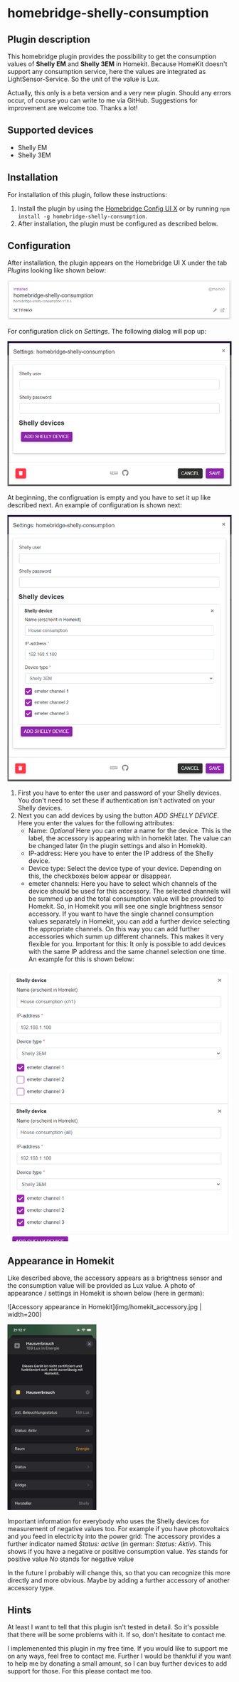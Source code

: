 # homebridge-shelly-consumption

## Plugin description
This homebridge plugin provides the possibility to get the consumption values of **Shelly EM** and **Shelly 3EM** in Homekit. 
Because HomeKit doesn't support any consumption service, here the values are integrated as LightSensor-Service. So the unit of the value 
is Lux.

Actually, this only is a beta version and a very new plugin.
Should any errors occur, of course you can write to me via GitHub. Suggestions for improvement are welcome too.
Thanks a lot!

## Supported devices
- Shelly EM
- Shelly 3EM

## Installation
For installation of this plugin, follow these instructions:
1. Install the plugin by using the [Homebridge Config UI X](https://github.com/oznu/homebridge-config-ui-x) or by running ```npm install -g homebridge-shelly-consumption```.
2. After installation, the plugin must be configured as described below.

## Configuration
After installation, the plugin appears on the Homebridge UI X under the tab *Plugins* looking like shown below:

![Image of Plugin in Homebridge UI X](img/plugin.PNG)

For configuration click on *Settings*. The following dialog will pop up:

![Image of Plugin Settings](img/plugin_config.PNG)

At beginning, the configruation is empty and you have to set it up like described next.
An example of configuration is shown next:

![Example for plugin configuration](img/plugin_config_example.PNG)

1. First you have to enter the user and password of your Shelly devices. You don't need to set these if authentication isn't activated on your Shelly devices.
2. Next you can add devices by using the button *ADD SHELLY DEVICE*. 
   Here you enter the values for the following attributes:
   - Name:  *Optional* Here you can enter a name for the device. This is the label, the accessory is appearing with in homekit later. The value can be changed later (In the plugin settings and also in Homekit).
   - IP-address:  Here you have to enter the IP address of the Shelly device.
   - Device type:  Select the device type of your device. Depending on this, the checkboxes below appear or disappear.
   - emeter channels:  Here you have to select which channels of the device should be used for this accessory. The selected channels will be summed up and the total consumption value will be provided to Homekit. So, in Homekit you will see one single brightness sensor accessory. 
     If you want to have the single channel consumption values separately in Homekit, you can add a further device selecting the appropriate channels. On this way you can add further accessories which summ up different channels. This makes it very flexible for you.
     Important for this: It only is possible to add devices with the same IP address and the same channel selection one time.
     An example for this is shown below:

![Example for plugin configuration with same device multiple times](img/plugin_config_example_multiple.PNG)


## Appearance in Homekit
Like described above, the accessory appears as a brightness sensor and the consumption value will be provided as Lux value.
A photo of appearance / settings in Homekit is shown below (here in german):

![Accessory appearance in Homekit](img/homekit_accessory.jpg | width=200)

<img src="./img/homekit_accessory.jpg" width="200px" />

Important information for everybody who uses the Shelly devices for measurement of negative values too. For example if you have photovoltaics and you feed in electricity into the power grid: The accessory provides a further indicator named *Status: active* (in german: *Status: Aktiv*). This shows if you have a negative or positive consumption value. 
  *Yes* stands for positive value
  *No* stands for negative value

In the future I probably will change this, so that you can recognize this more directly and more obvious. Maybe by adding a further accessory of another accessory type.


## Hints
At least I want to tell that this plugin isn't tested in detail. So it's possible that there will be some problems with it.
If so, don't hesitate to contact me. 

I implemenented this plugin in my free time. If you would like to support me on any ways, feel free to contact me. Further I would be thankful if you want to help me by donating a small amount, so I can buy further devices to add support for those. For this please contact me too.
